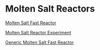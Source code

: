 # Molten Salt Reactors

[Molten Salt Fast Reactor](msfr/index.md)

[Molten Salt Reactor Experiment](msre/index.md)

[Generic Molten Salt Fast Reactor](msr_generic/index.md)
